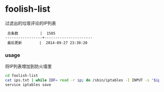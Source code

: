 foolish-list
============

过滤出的垃圾评论的IP列表

```
 总条数          |  1585       
-----------------+----------------------
 最后更新        |  2014-09-27 23:30:20     
```

### usage

将IP列表增加到防火墙里

```bash
cd foolish-list
cat ips.txt | while IDF= read -r ip; do /sbin/iptables -I INPUT -s "$ip" -j DROP; done
service iptables save
```
